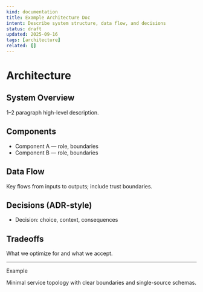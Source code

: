 ```yaml
---
kind: documentation
title: Example Architecture Doc
intent: Describe system structure, data flow, and decisions
status: draft
updated: 2025-09-16
tags: [architecture]
related: []
---
```


# Architecture

## System Overview
1–2 paragraph high-level description.

## Components
- Component A — role, boundaries
- Component B — role, boundaries

## Data Flow
Key flows from inputs to outputs; include trust boundaries.

## Decisions (ADR-style)
- Decision: choice, context, consequences

## Tradeoffs
What we optimize for and what we accept.

---
Example

Minimal service topology with clear boundaries and single-source schemas.

